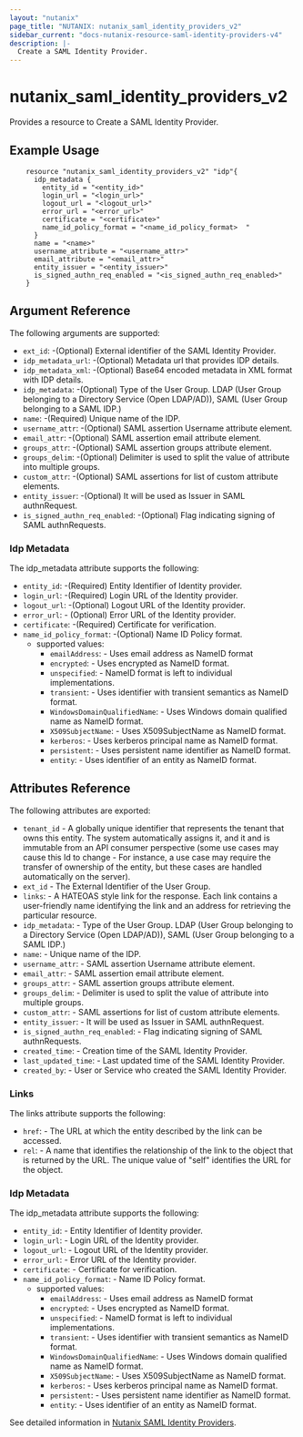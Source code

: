 ```yaml
---
layout: "nutanix"
page_title: "NUTANIX: nutanix_saml_identity_providers_v2"
sidebar_current: "docs-nutanix-resource-saml-identity-providers-v4"
description: |-
  Create a SAML Identity Provider.
---
```


# nutanix_saml_identity_providers_v2

Provides a resource to Create a SAML Identity Provider.

## Example Usage

```hcl
    resource "nutanix_saml_identity_providers_v2" "idp"{
      idp_metadata {
        entity_id = "<entity_id>"
        login_url = "<login_url>"
        logout_url = "<logout_url>"
        error_url = "<error_url>"
        certificate = "<certificate>"
        name_id_policy_format = "<name_id_policy_format>  "
      }
      name = "<name>"
      username_attribute = "<username_attr>"
      email_attribute = "<email_attr>"
      entity_issuer = "<entity_issuer>"
      is_signed_authn_req_enabled = "<is_signed_authn_req_enabled>"
    }
```

##  Argument Reference

The following arguments are supported:

* `ext_id`: -(Optional) External identifier of the SAML Identity Provider.
* `idp_metadata_url`: -(Optional) Metadata url that provides IDP details.
* `idp_metadata_xml`: -(Optional) Base64 encoded metadata in XML format with IDP details.
* `idp_metadata`: -(Optional) Type of the User Group. LDAP (User Group belonging to a Directory Service (Open LDAP/AD)),  SAML (User Group belonging to a SAML IDP.)
* `name`: -(Required) Unique name of the IDP.
* `username_attr`: -(Optional) SAML assertion Username attribute element.
* `email_attr`: -(Optional) SAML assertion email attribute element.
* `groups_attr`: -(Optional) SAML assertion groups attribute element.
* `groups_delim`: -(Optional) Delimiter is used to split the value of attribute into multiple groups.
* `custom_attr`: -(Optional) SAML assertions for list of custom attribute elements.
* `entity_issuer`: -(Optional) It will be used as Issuer in SAML authnRequest.
* `is_signed_authn_req_enabled`: -(Optional) Flag indicating signing of SAML authnRequests.

### Idp Metadata

The idp_metadata attribute supports the following:

* `entity_id`: -(Required) Entity Identifier of Identity provider.
* `login_url`: -(Required) Login URL of the Identity provider.
* `logout_url`: -(Optional) Logout URL of the Identity provider.
* `error_url`: - (Optional) Error URL of the Identity provider.
* `certificate`: -(Required) Certificate for verification.
* `name_id_policy_format`: -(Optional) Name ID Policy format. 
  * supported values: 
    * `emailAddress`: -  Uses email address as NameID format
    * `encrypted`: -  Uses encrypted as NameID format.
    * `unspecified`: -  NameID format is left to individual implementations.
    * `transient`: -  	Uses identifier with transient semantics as NameID format.
    * `WindowsDomainQualifiedName`: -  Uses Windows domain qualified name as NameID format.
    * `X509SubjectName`: -  	Uses X509SubjectName as NameID format.
    * `kerberos`: -  	Uses kerberos principal name as NameID format.
    * `persistent`: -  Uses persistent name identifier as NameID format.
    * `entity`: -  Uses identifier of an entity as NameID format.

## Attributes Reference
The following attributes are exported:

* `tenant_id` - A globally unique identifier that represents the tenant that owns this entity. The system automatically assigns it, and it and is immutable from an API consumer perspective (some use cases may cause this Id to change - For instance, a use case may require the transfer of ownership of the entity, but these cases are handled automatically on the server).
* `ext_id` - The External Identifier of the User Group.
* `links`: - A HATEOAS style link for the response. Each link contains a user-friendly name identifying the link and an address for retrieving the particular resource.
* `idp_metadata`: - Type of the User Group. LDAP (User Group belonging to a Directory Service (Open LDAP/AD)),  SAML (User Group belonging to a SAML IDP.)
* `name`: - Unique name of the IDP.
* `username_attr`: - SAML assertion Username attribute element.
* `email_attr`: - SAML assertion email attribute element.
* `groups_attr`: - SAML assertion groups attribute element.
* `groups_delim`: - Delimiter is used to split the value of attribute into multiple groups.
* `custom_attr`: - SAML assertions for list of custom attribute elements.
* `entity_issuer`: - It will be used as Issuer in SAML authnRequest.
* `is_signed_authn_req_enabled`: - Flag indicating signing of SAML authnRequests.
* `created_time`: - Creation time of the SAML Identity Provider. 
* `last_updated_time`: - Last updated time of the SAML Identity Provider.
* `created_by`: - User or Service who created the SAML Identity Provider.


### Links

The links attribute supports the following:

* `href`: - The URL at which the entity described by the link can be accessed.
* `rel`: - A name that identifies the relationship of the link to the object that is returned by the URL. The unique value of "self" identifies the URL for the object.

### Idp Metadata

The idp_metadata attribute supports the following:

* `entity_id`: - Entity Identifier of Identity provider.
* `login_url`: - Login URL of the Identity provider.
* `logout_url`: - Logout URL of the Identity provider.
* `error_url`: - Error URL of the Identity provider.
* `certificate`: - Certificate for verification.
* `name_id_policy_format`: - Name ID Policy format. 
  * supported values: 
    * `emailAddress`: -  Uses email address as NameID format
    * `encrypted`: -  Uses encrypted as NameID format.
    * `unspecified`: -  NameID format is left to individual implementations.
    * `transient`: -  	Uses identifier with transient semantics as NameID format.
    * `WindowsDomainQualifiedName`: -  Uses Windows domain qualified name as NameID format.
    * `X509SubjectName`: -  	Uses X509SubjectName as NameID format.
    * `kerberos`: -  	Uses kerberos principal name as NameID format.
    * `persistent`: -  Uses persistent name identifier as NameID format.
    * `entity`: -  Uses identifier of an entity as NameID format.

See detailed information in [Nutanix SAML Identity Providers](https://developers.nutanix.com/api-reference?namespace=iam&version=v4.0.b1).
